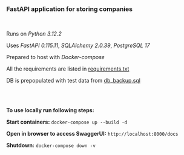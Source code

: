 ### FastAPI application for storing companies
<br/>

Runs on *Python 3.12.2*

Uses *FastAPI 0.115.11*, *SQLAlchemy 2.0.39*, *PostgreSQL 17*

Prepared to host with *Docker-compose*

All the requirements are listed in [requirements.txt](/app/requirements.txt)

DB is prepopulated with test data from [db_backup.sql](/app/db_backup.sql)

<br/><br/>

**To use locally run following steps:**

**Start containers:** `docker-compose up --build -d`

**Open in browser to access SwaggerUI:** `http://localhost:8000/docs`

**Shutdown:** `docker-compose down -v`
